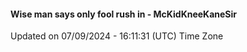 #### Wise man says only fool rush in - McKidKneeKaneSir
Updated on 07/09/2024 - 16:11:31 (UTC) Time Zone

